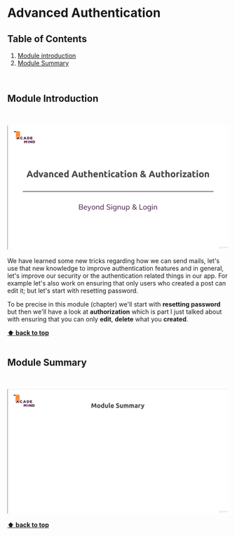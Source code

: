 # Advanced Authentication

## Table of Contents
1. [Module introduction](#module-Introduction)
2. [Module Summary](#module-summary)

<br/>

## Module Introduction
<br/>

![chapter-16-1.gif](./images/gif/chapter-16-1.gif "Module introduction")
<br/>

We have learned some new tricks regarding how we can send mails, let's use that
new knowledge to improve authentication features and in general, let's improve
our security or the authentication related things in our app. For example let's
also work on ensuring that only users who created a post can edit it; but let's
start with resetting password.

To be precise in this module (chapter) we'll start with **resetting password**
but then we'll have a look at **authorization** which is part I just talked
about with ensuring that you can only **edit**, **delete** what you **created**.

**[⬆ back to top](#table-of-contents)**
<br/>
<br/>

## Module Summary
<br/>

![chapter-16-2.gif](./images/gif/chapter-16-2.gif "Module summary")
<br/>

**[⬆ back to top](#table-of-contents)**
<br/>
<br/>
